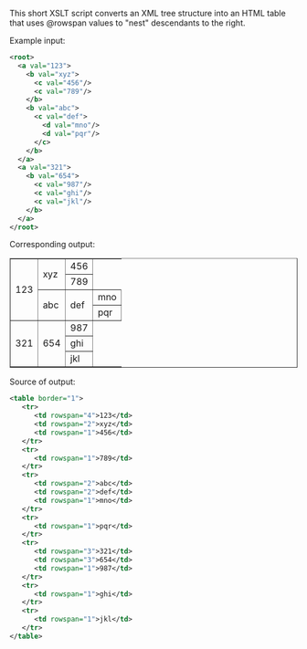 This short XSLT script converts an XML tree structure into
an HTML table that uses @rowspan values to "nest" descendants
to the right.

Example input:

```xml
<root>
  <a val="123">
    <b val="xyz">
      <c val="456"/>
      <c val="789"/>
    </b>
    <b val="abc">
      <c val="def">
        <d val="mno"/>
        <d val="pqr"/>
      </c>
    </b>
  </a>
  <a val="321">
    <b val="654">
      <c val="987"/>
      <c val="ghi"/>
      <c val="jkl"/>
    </b>
  </a>
</root>
```

Corresponding output:

<table border="1">
   <tr>
      <td rowspan="4">123</td>
      <td rowspan="2">xyz</td>
      <td rowspan="1">456</td>
   </tr>
   <tr>
      <td rowspan="1">789</td>
   </tr>
   <tr>
      <td rowspan="2">abc</td>
      <td rowspan="2">def</td>
      <td rowspan="1">mno</td>
   </tr>
   <tr>
      <td rowspan="1">pqr</td>
   </tr>
   <tr>
      <td rowspan="3">321</td>
      <td rowspan="3">654</td>
      <td rowspan="1">987</td>
   </tr>
   <tr>
      <td rowspan="1">ghi</td>
   </tr>
   <tr>
      <td rowspan="1">jkl</td>
   </tr>
</table>


Source of output:
```xml
<table border="1">
   <tr>
      <td rowspan="4">123</td>
      <td rowspan="2">xyz</td>
      <td rowspan="1">456</td>
   </tr>
   <tr>
      <td rowspan="1">789</td>
   </tr>
   <tr>
      <td rowspan="2">abc</td>
      <td rowspan="2">def</td>
      <td rowspan="1">mno</td>
   </tr>
   <tr>
      <td rowspan="1">pqr</td>
   </tr>
   <tr>
      <td rowspan="3">321</td>
      <td rowspan="3">654</td>
      <td rowspan="1">987</td>
   </tr>
   <tr>
      <td rowspan="1">ghi</td>
   </tr>
   <tr>
      <td rowspan="1">jkl</td>
   </tr>
</table>
```
